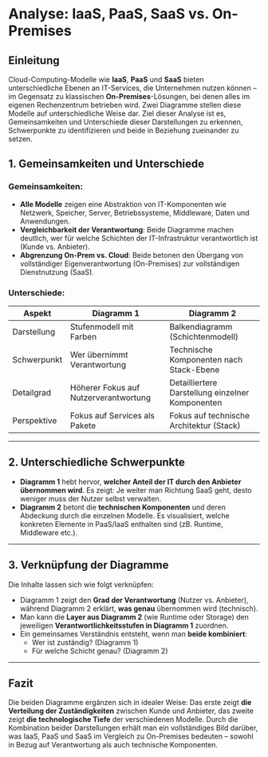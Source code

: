 # Analyse: IaaS, PaaS, SaaS vs. On-Premises

## Einleitung

Cloud-Computing-Modelle wie **IaaS**, **PaaS** und **SaaS** bieten unterschiedliche Ebenen an IT-Services, die Unternehmen nutzen können – im Gegensatz zu klassischen **On-Premises**-Lösungen, bei denen alles im eigenen Rechenzentrum betrieben wird. Zwei Diagramme stellen diese Modelle auf unterschiedliche Weise dar. Ziel dieser Analyse ist es, Gemeinsamkeiten und Unterschiede dieser Darstellungen zu erkennen, Schwerpunkte zu identifizieren und beide in Beziehung zueinander zu setzen.

## 1. Gemeinsamkeiten und Unterschiede

### Gemeinsamkeiten:
- **Alle Modelle** zeigen eine Abstraktion von IT-Komponenten wie Netzwerk, Speicher, Server, Betriebssysteme, Middleware, Daten und Anwendungen.
- **Vergleichbarkeit der Verantwortung**: Beide Diagramme machen deutlich, wer für welche Schichten der IT-Infrastruktur verantwortlich ist (Kunde vs. Anbieter).
- **Abgrenzung On-Prem vs. Cloud**: Beide betonen den Übergang von vollständiger Eigenverantwortung (On-Premises) zur vollständigen Dienstnutzung (SaaS).

### Unterschiede:
| Aspekt                   | Diagramm 1                                     | Diagramm 2                                      |
|--------------------------|------------------------------------------------|-------------------------------------------------|
| Darstellung              | Stufenmodell mit Farben                        | Balkendiagramm (Schichtenmodell)                |
| Schwerpunkt              | Wer übernimmt Verantwortung                    | Technische Komponenten nach Stack-Ebene         |
| Detailgrad               | Höherer Fokus auf Nutzerverantwortung          | Detailliertere Darstellung einzelner Komponenten |
| Perspektive              | Fokus auf Services als Pakete                  | Fokus auf technische Architektur (Stack)        |

---

## 2. Unterschiedliche Schwerpunkte

- **Diagramm 1** hebt hervor, **welcher Anteil der IT durch den Anbieter übernommen wird**. Es zeigt: Je weiter man Richtung SaaS geht, desto weniger muss der Nutzer selbst verwalten.
- **Diagramm 2** betont die **technischen Komponenten** und deren Abdeckung durch die einzelnen Modelle. Es visualisiert, welche konkreten Elemente in PaaS/IaaS enthalten sind (zB. Runtime, Middleware etc.).

---

## 3. Verknüpfung der Diagramme

Die Inhalte lassen sich wie folgt verknüpfen:

- Diagramm 1 zeigt den **Grad der Verantwortung** (Nutzer vs. Anbieter), während Diagramm 2 erklärt, **was genau** übernommen wird (technisch).
- Man kann die **Layer aus Diagramm 2** (wie Runtime oder Storage) den jeweiligen **Verantwortlichkeitsstufen in Diagramm 1** zuordnen.
- Ein gemeinsames Verständnis entsteht, wenn man **beide kombiniert**: 
  - Wer ist zuständig? (Diagramm 1) 
  - Für welche Schicht genau? (Diagramm 2)

---

## Fazit

Die beiden Diagramme ergänzen sich in idealer Weise: Das erste zeigt **die Verteilung der Zuständigkeiten** zwischen Kunde und Anbieter, das zweite zeigt **die technologische Tiefe** der verschiedenen Modelle. Durch die Kombination beider Darstellungen erhält man ein vollständiges Bild darüber, was IaaS, PaaS und SaaS im Vergleich zu On-Premises bedeuten – sowohl in Bezug auf Verantwortung als auch technische Komponenten.
